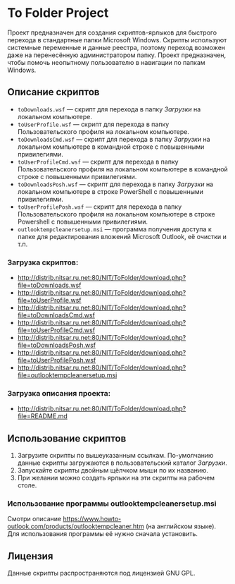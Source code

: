# To Folder Project

Проект предназначен для создания скриптов-ярлыков для быстрого перехода в стандартные папки Microsoft Windows. Скрипты используют системные переменные и данные реестра, поэтому переход возможен даже на перенесённую администратором папку. Проект предназначен, чтобы помочь неопытному пользователю в навигации по папкам Windows.

## Описание скриптов

- `toDownloads.wsf` — скрипт для перехода в папку *Загрузки* на локальном компьютере.
- `toUserProfile.wsf` — скрипт для перехода в папку Пользовательского профиля на локальном компьютере.
- `toDownloadsCmd.wsf` — скрипт для перехода в папку *Загрузки* на локальном компьютере в командной строке с повышенными привилегиями.
- `toUserProfileCmd.wsf` — скрипт для перехода в папку Пользовательского профиля на локальном компьютере в командной строке с повышенными привилегиями.
- `toDownloadsPosh.wsf` — скрипт для перехода в папку *Загрузки* на локальном компьютере в строке PowerShell с повышенными привилегиями.
- `toUserProfilePosh.wsf` — скрипт для перехода в папку Пользовательского профиля на локальном компьютере в строке Powershell с повышенными привилегиями.
- `outlooktempcleanersetup.msi` — программа получения доступа к папке для редактирования вложений Microsoft Outlook, её очистки и т.п.

### Загрузка скриптов:

- <http://distrib.nitsar.ru.net:80/NIT/ToFolder/download.php?file=toDownloads.wsf>
- <http://distrib.nitsar.ru.net:80/NIT/ToFolder/download.php?file=toUserProfile.wsf>
- <http://distrib.nitsar.ru.net:80/NIT/ToFolder/download.php?file=toDownloadsCmd.wsf>
- <http://distrib.nitsar.ru.net:80/NIT/ToFolder/download.php?file=toUserProfileCmd.wsf>
- <http://distrib.nitsar.ru.net:80/NIT/ToFolder/download.php?file=toDownloadsPosh.wsf>
- <http://distrib.nitsar.ru.net:80/NIT/ToFolder/download.php?file=toUserProfilePosh.wsf>
- <http://distrib.nitsar.ru.net:80/NIT/ToFolder/download.php?file=outlooktempcleanersetup.msi>

### Загрузка описания проекта:

- <http://distrib.nitsar.ru.net:80/NIT/ToFolder/download.php?file=README.md>

## Использование скриптов

1. Загрузите скрипты по вышеуказанным ссылкам. По-умолчанию данные скрипты загружаются в пользовательский каталог *Загрузки*.
2. Запускайте скрипты двойным щёлчком мыши по их названию.
3. При желании можно создать ярлыки на эти скрипты на рабочем столе.

### Использование программы outlooktempcleanersetup.msi

Смотри описание <https://www.howto-outlook.com/products/outlooktempcleaner.htm> (на английском языке). Для использования программы её нужно сначала установить.

## Лицензия

Данные  скрипты распространяются под лицензией GNU GPL.


  